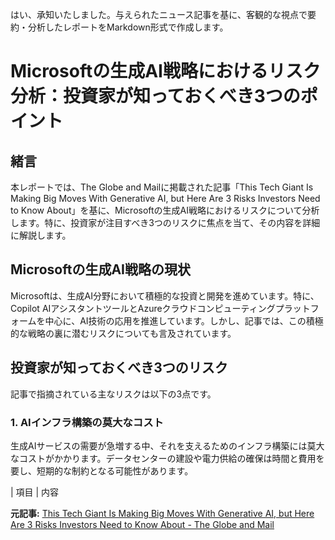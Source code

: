 はい、承知いたしました。与えられたニュース記事を基に、客観的な視点で要約・分析したレポートをMarkdown形式で作成します。

# Microsoftの生成AI戦略におけるリスク分析：投資家が知っておくべき3つのポイント

## 緒言

本レポートでは、The Globe and Mailに掲載された記事「This Tech Giant Is Making Big Moves With Generative AI, but Here Are 3 Risks Investors Need to Know About」を基に、Microsoftの生成AI戦略におけるリスクについて分析します。特に、投資家が注目すべき3つのリスクに焦点を当て、その内容を詳細に解説します。

## Microsoftの生成AI戦略の現状

Microsoftは、生成AI分野において積極的な投資と開発を進めています。特に、Copilot AIアシスタントツールとAzureクラウドコンピューティングプラットフォームを中心に、AI技術の応用を推進しています。しかし、記事では、この積極的な戦略の裏に潜むリスクについても言及されています。

## 投資家が知っておくべき3つのリスク

記事で指摘されている主なリスクは以下の3点です。

### 1. AIインフラ構築の莫大なコスト

生成AIサービスの需要が急増する中、それを支えるためのインフラ構築には莫大なコストがかかります。データセンターの建設や電力供給の確保は時間と費用を要し、短期的な制約となる可能性があります。

| 項目 | 内容 

**元記事:** [This Tech Giant Is Making Big Moves With Generative AI, but Here Are 3 Risks Investors Need to Know About - The Globe and Mail](https://www.theglobeandmail.com/investing/markets/stocks/AAPL/pressreleases/31049075/this-tech-giant-is-making-big-moves-with-generative-ai-but-here-are-3-risks-investors-need-to-know-about/)